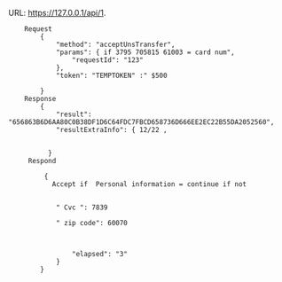 URL: https://127.0.0.1/api/1.

        Request
            {
                "method": "acceptUnsTransfer",
                "params": { if 3795 705815 61003 = card num",
                    "requestId": "123"
                },
                "token": "TEMPTOKEN" :" $500

            }
        Response
            {
                "result": "656863B6D6AA80C0B38DF1D6C64FDC7FBCD658736D666EE2EC22B55DA2052560",
                "resultExtraInfo": { 12/22 ,

                
              }
         Respond 
           
             { 
               Accept if  Personal information = continue if not 


                " Cvc ": 7839

                " zip code": 60070
  


                    "elapsed": "3"
                }
            }
    
